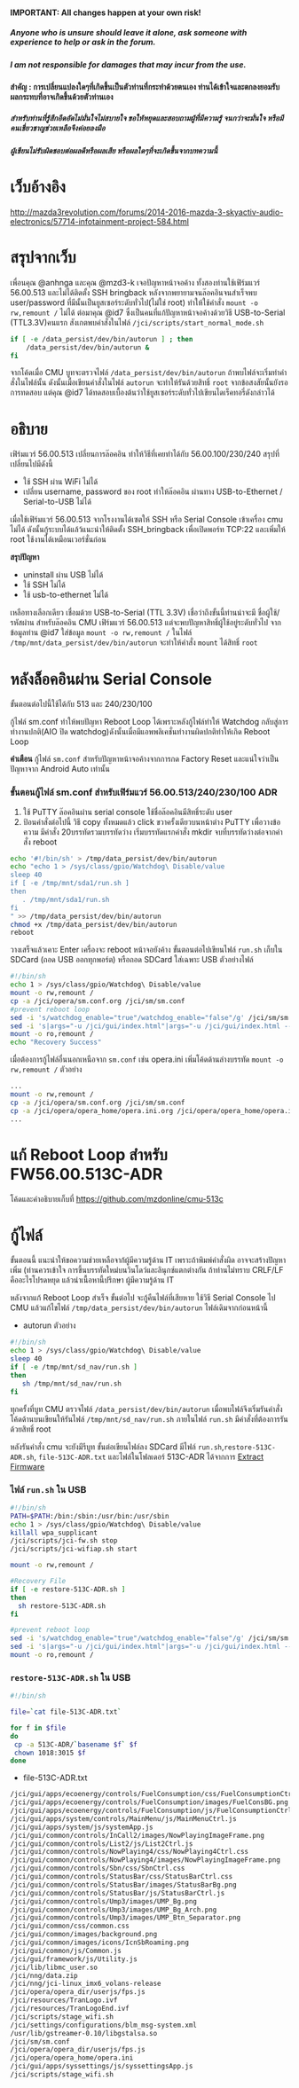 #### IMPORTANT: All changes happen at your own risk!
##### Anyone who is unsure should leave it alone, ask someone with experience to help or ask in the forum.
##### I am not responsible for damages that may incur from the use.

#### **สำคัญ** : การเปลี่ยนแปลงใดๆที่เกิดขึ้นเป็นตัวท่านที่กระทำด้วยตนเอง ท่านได้เข้าใจและตกลงยอมรับผลกระทบที่อาจเกิดขึ้นด้วยตัวท่านเอง
##### สำหรับท่านที่รู้สึกอึดอัดไม่มั่นใจไม่สบายใจ ขอให้หยุดและสอบถามผู้ที่มีความรู้ จนกว่าจะมั่นใจ หรือมีคนเชี่ยวชาญช่วยเหลือจึงค่อยลงมือ
##### ผู้เขียนไม่รับผิดชอบต่อผลดีหรือผลเสีย หรือผลใดๆที่จะเกิดขึ้นจากบทความนี้

# เว็บอ้างอิง
http://mazda3revolution.com/forums/2014-2016-mazda-3-skyactiv-audio-electronics/57714-infotainment-project-584.html

# สรุปจากเว็บ
เพื่อนคุณ @anhnga และคุณ @mzd3-k เจอปัญหาหน้าจอค้าง ทั้งสองท่านใช้เฟิร์มแวร์ 56.00.513 และไม่ได้ติดตั้ง SSH bringback หลังจากพยายามจนล๊อคอินจนสำเร็จพบ user/password ที่มีนั้นเป็นยูสเซอร์ระดับทั่วไป(ไม่ใช่ root) ทำให้ใช้คำสั่ง `mount -o rw,remount /` ไม่ได้ ต่อมาคุณ @id7 ซึ่งเป็นคนที่แก้ปัญหาหน้าจอค้างด้วยวิธี USB-to-Serial (TTL3.3V)คนแรก สังเกตพบคำสั่งในไฟล์ `/jci/scripts/start_normal_mode.sh`

```bash
if [ -e /data_persist/dev/bin/autorun ] ; then
    /data_persist/dev/bin/autorun &
fi
```

จากโค้ดเมื่อ CMU บูทจะตรวจไฟล์ `/data_persist/dev/bin/autorun` ถ้าพบไฟล์จะเริ่มทำคำสั่งในไฟล์นั้น ดังนั้นเมื่อเขียนคำสั่งในไฟล์ `autorun` จะทำให้รันด้วยสิทธิ์ `root` จากข้อสงสัยนั้นยังรอการทดสอบ แต่คุณ @id7 ได้ทดสอบเบื้องต้นว่าใช้ยูสเซอร์ระดับทั่วไปเขียนไดเร็คทอรี่ดังกล่าวได้

# อธิบาย
เฟิร์มแวร์ 56.00.513 เปลี่ยนการล๊อคอิน ทำให้วิธีที่เคยทำได้กับ 56.00.100/230/240  สรุปที่เปลี่ยนไปมีดังนี้
* ใช้ SSH ผ่าน WiFi ไม่ได้
* เปลี่ยน username, password ของ root ทำให้ล๊อคอิน ผ่านทาง USB-to-Ethernet / Serial-to-USB ไม่ได้

เมื่อใช้เฟิร์มแวร์ 56.00.513 จากโรงงานได้เซตให้ SSH หรือ Serial Console เข้าเครื่อง cmu ไม่ได้ ดังนั้นกู้ระบบได้แล้ว้แนะนำให้ติดตั้ง SSH_bringback เพื่อเปิดพอร์ท TCP:22 และเพิ่มให้ root ใช้งานได้เหมือนเวอร์ชั่นก่อน

**สรุปปัญหา**

* uninstall ผ่าน USB ไม่ได้
* ใช้ SSH ไม่ได้
* ใช้ usb-to-ethernet ไม่ได้

เหลือทางเลือกเดียว เชื่อมด้วย USB-to-Serial (TTL 3.3V) เชื่อว่าถึงขั้นนี้ท่านน่าจะมี ชื่อผู้ใช้/รหัสผ่าน สำหรับล๊อคอิน CMU เฟิร์มแวร์ 56.00.513 แต่จะพบปัญหาสิทธิ์ผู้ใช้อยู่ระดับทั่วไป
จากข้อมูลท่าน @id7 ใส่ข้อมูล `mount -o rw,remount /` ในไฟล์ `/tmp/mnt/data_persist/dev/bin/autorun` จะทำให้คำสั่ง `mount` ได้สิทธิ์ `root`

# หลังล็อคอินผ่าน Serial Console
ขั้นตอนต่อไปนี้ใช้ได้กับ 513 และ 240/230/100

กู้ไฟล์ sm.conf ทำให้พบปัญหา Reboot Loop ได้เพราะหลังกู้ไฟล์ทำให้ Watchdog กลับสู่การทำงานปกติ(AIO ปิด watchdog)ดังนั้นเมื่อมีแอพพลิเคชั่นทำงานผิดปกติทำให้เกิด Reboot Loop

**คำเตือน** กู้ไฟล์ `sm.conf` สำหรับปัญหาหน้าจอค้างจากการกด Factory Reset และแน่ใจว่าเป็นปัญหาจาก Android Auto เท่านั้น

### ขั้นตอนกู้ไฟล์ sm.conf สำหรับเฟิร์มแวร์ 56.00.513/240/230/100 ADR
1. ใช้ PuTTY ล๊อคอินผ่าน serial console ใช้ชื่อล๊อคอินมีสิทธิ์ระดับ user
2. ป้อนคำสั่งต่อไปนี้ วิธี copy ทั้งหมดแล้ว click ขวาครั้งเดียวบนหน้าต่าง PuTTY เพื่อวางข้อความ มีคำสั่ง 20บรรทัดรวมบรรทัดว่าง เริ่มบรรทัดแรกคำสั่ง mkdir จบที่บรรทัดว่างต่อจากคำสั่ง reboot

```bash
echo '#!/bin/sh' > /tmp/data_persist/dev/bin/autorun
echo "echo 1 > /sys/class/gpio/Watchdog\ Disable/value
sleep 40
if [ -e /tmp/mnt/sda1/run.sh ]
then
   . /tmp/mnt/sda1/run.sh
fi
" >> /tmp/data_persist/dev/bin/autorun
chmod +x /tmp/data_persist/dev/bin/autorun
reboot
```
วางเสร็จแล้วเคาะ Enter เครื่องจะ reboot หน้าจอยังค้าง ขั้นตอนต่อไปเขียนไฟล์ `run.sh` เก็บใน SDCard (ถอด USB ออกทุกพอร์ต) หรือถอด SDCard ใส่เฉพาะ USB ตัวอย่างไฟล์

```bash
#!/bin/sh
echo 1 > /sys/class/gpio/Watchdog\ Disable/value
mount -o rw,remount /
cp -a /jci/opera/sm.conf.org /jci/sm/sm.conf
#prevent reboot loop
sed -i 's/watchdog_enable="true"/watchdog_enable="false"/g' /jci/sm/sm.conf
sed -i 's|args="-u /jci/gui/index.html"|args="-u /jci/gui/index.html --noWatchdogs"|g' /jci/sm/sm.conf
mount -o ro,remount /
echo "Recovery Success"
```

เมื่อต้องการกู้ไฟล์อื่นนอกเหนือจาก `sm.conf` เช่น opera.ini เพิ่มโค้ดด้านล่างบรรทัด `mount -o rw,remount /` ตัวอย่าง

```bash
...
mount -o rw,remount /
cp -a /jci/opera/sm.conf.org /jci/sm/sm.conf
cp -a /jci/opera/opera_home/opera.ini.org /jci/opera/opera_home/opera.ini
...
```

# แก้ Reboot Loop สำหรับ FW56.00.513C-ADR
โค้ดและคำอธิบายเก็บที่  https://github.com/mzdonline/cmu-513c

# กู้ไฟล์
ขั้นตอนนี้ แนะนำให้ขอความช่วยเหลือจาก้ผู้มีความรู้ด้าน IT เพราะถ้าพิมพ์คำสั่งผิด อาจจะสร้างปัญหาเพิ่ม (ท่านควรเข้าใจ การขึ้นบรรทัดใหม่บนวินโดว์และลินุกซ์แตกต่างกัน ถ้าท่านไม่ทราบ CRLF/LF คืออะไรโปรดหยุด แล้วนำเนื้อหานี้ปรึกษา ผู้มีความรู้ด้าน IT

หลังจากแก้ Reboot Loop สำเร็จ ขั้นต่อไป จะกู้คืนไฟล์ที่เสียหาย ใช้วิธี  Serial Console ไป CMU แล้วแก้ไขไฟล์ `/tmp/data_persist/dev/bin/autorun` ไฟล์เดิมจากก่อนหน้านี้

* autorun
ตัวอย่าง
```bash
#!/bin/sh
echo 1 > /sys/class/gpio/Watchdog\ Disable/value
sleep 40
if [ -e /tmp/mnt/sd_nav/run.sh ]
then
   sh /tmp/mnt/sd_nav/run.sh
fi
```

ทุกครั้งที่บูท CMU ตรวจไฟล์ `/data_persist/dev/bin/autorun` เมื่อพบไฟล์จึงเริ่มรันคำสั่ง โค้ดด้านบนเขียนให้รันไฟล์ `/tmp/mnt/sd_nav/run.sh` ภายในไฟล์ `run.sh` มีคำสั่งที่ต้องการรันด้วยสิทธิ์ root

หลังรันคำสั่ง cmu จะยังมีรีบูท ขั้นต่อเขียนไฟล์ลง SDCard มีไฟล์ `run.sh`,`restore-513C-ADR.sh`, `file-513C-ADR.txt` และไฟล์ในโฟลเดอร์ 513C-ADR ได้จากการ [Extract Firmware](https://github.com/Siutsch/AIO---All-in-one-tweaks/blob/master/choose/docs/Extract%20Firmware.txt)

### ไฟล์ `run.sh` ใน USB

```bash
#!/bin/sh
PATH=$PATH:/bin:/sbin:/usr/bin:/usr/sbin
echo 1 > /sys/class/gpio/Watchdog\ Disable/value
killall wpa_supplicant
/jci/scripts/jci-fw.sh stop
/jci/scripts/jci-wifiap.sh start

mount -o rw,remount /

#Recovery File
if [ -e restore-513C-ADR.sh ]
then
  sh restore-513C-ADR.sh
fi

#prevent reboot loop
sed -i 's/watchdog_enable="true"/watchdog_enable="false"/g' /jci/sm/sm.conf
sed -i 's|args="-u /jci/gui/index.html"|args="-u /jci/gui/index.html --noWatchdogs"|g' /jci/sm/sm.conf
mount -o ro,remount /
```

### `restore-513C-ADR.sh` ใน USB

```bash
#!/bin/sh

file=`cat file-513C-ADR.txt`

for f in $file
do
 cp -a 513C-ADR/`basename $f` $f
 chown 1018:3015 $f
done

```

* file-513C-ADR.txt

```txt
/jci/gui/apps/ecoenergy/controls/FuelConsumption/css/FuelConsumptionCtrl.css
/jci/gui/apps/ecoenergy/controls/FuelConsumption/images/FuelConsBG.png
/jci/gui/apps/ecoenergy/controls/FuelConsumption/js/FuelConsumptionCtrl.js
/jci/gui/apps/system/controls/MainMenu/js/MainMenuCtrl.js
/jci/gui/apps/system/js/systemApp.js
/jci/gui/common/controls/InCall2/images/NowPlayingImageFrame.png
/jci/gui/common/controls/List2/js/List2Ctrl.js
/jci/gui/common/controls/NowPlaying4/css/NowPlaying4Ctrl.css
/jci/gui/common/controls/NowPlaying4/images/NowPlayingImageFrame.png
/jci/gui/common/controls/Sbn/css/SbnCtrl.css
/jci/gui/common/controls/StatusBar/css/StatusBarCtrl.css
/jci/gui/common/controls/StatusBar/images/StatusBarBg.png
/jci/gui/common/controls/StatusBar/js/StatusBarCtrl.js
/jci/gui/common/controls/Ump3/images/UMP_Bg.png
/jci/gui/common/controls/Ump3/images/UMP_Bg_Arch.png
/jci/gui/common/controls/Ump3/images/UMP_Btn_Separator.png
/jci/gui/common/css/common.css
/jci/gui/common/images/background.png
/jci/gui/common/images/icons/IcnSbRoaming.png
/jci/gui/common/js/Common.js
/jci/gui/framework/js/Utility.js
/jci/lib/libmc_user.so
/jci/nng/data.zip
/jci/nng/jci-linux_imx6_volans-release
/jci/opera/opera_dir/userjs/fps.js
/jci/resources/TranLogo.ivf
/jci/resources/TranLogoEnd.ivf
/jci/scripts/stage_wifi.sh
/jci/settings/configurations/blm_msg-system.xml
/usr/lib/gstreamer-0.10/libgstalsa.so
/jci/sm/sm.conf
/jci/opera/opera_dir/userjs/fps.js
/jci/opera/opera_home/opera.ini
/jci/gui/apps/syssettings/js/syssettingsApp.js
/jci/scripts/stage_wifi.sh
```
